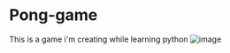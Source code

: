 # Pong-game
This is a game i'm creating while learning python
![image](https://github.com/shroukMohamedAlaa/Pong-game/assets/101405248/cf06249a-c66b-41d2-936a-9e1a5f923ce6)

